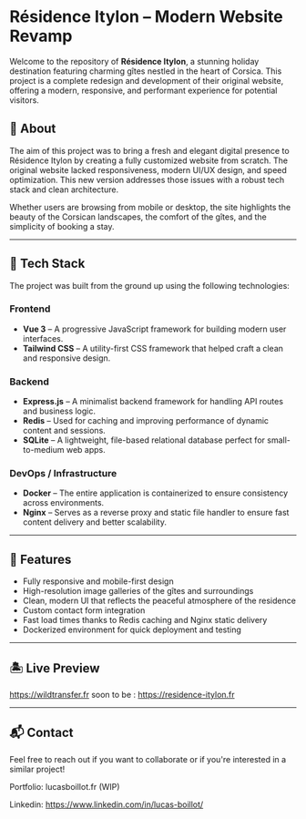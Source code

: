 # Résidence Itylon – Modern Website Revamp

Welcome to the repository of **Résidence Itylon**, a stunning holiday destination featuring charming gîtes nestled in the heart of Corsica. This project is a complete redesign and development of their original website, offering a modern, responsive, and performant experience for potential visitors.

## 🌄 About

The aim of this project was to bring a fresh and elegant digital presence to Résidence Itylon by creating a fully customized website from scratch. The original website lacked responsiveness, modern UI/UX design, and speed optimization. This new version addresses those issues with a robust tech stack and clean architecture.

Whether users are browsing from mobile or desktop, the site highlights the beauty of the Corsican landscapes, the comfort of the gîtes, and the simplicity of booking a stay.

---

## 🚀 Tech Stack

The project was built from the ground up using the following technologies:

### Frontend
- **Vue 3** – A progressive JavaScript framework for building modern user interfaces.
- **Tailwind CSS** – A utility-first CSS framework that helped craft a clean and responsive design.

### Backend
- **Express.js** – A minimalist backend framework for handling API routes and business logic.
- **Redis** – Used for caching and improving performance of dynamic content and sessions.
- **SQLite** – A lightweight, file-based relational database perfect for small-to-medium web apps.

### DevOps / Infrastructure
- **Docker** – The entire application is containerized to ensure consistency across environments.
- **Nginx** – Serves as a reverse proxy and static file handler to ensure fast content delivery and better scalability.

---

## 🧠 Features

- Fully responsive and mobile-first design
- High-resolution image galleries of the gîtes and surroundings
- Clean, modern UI that reflects the peaceful atmosphere of the residence
- Custom contact form integration
- Fast load times thanks to Redis caching and Nginx static delivery
- Dockerized environment for quick deployment and testing

---

## 🏝️ Live Preview

https://wildtransfer.fr 
soon to be : https://residence-itylon.fr

---

## 📬 Contact

Feel free to reach out if you want to collaborate or if you're interested in a similar project!

Portfolio: lucasboillot.fr (WIP)

Linkedin: https://www.linkedin.com/in/lucas-boillot/
